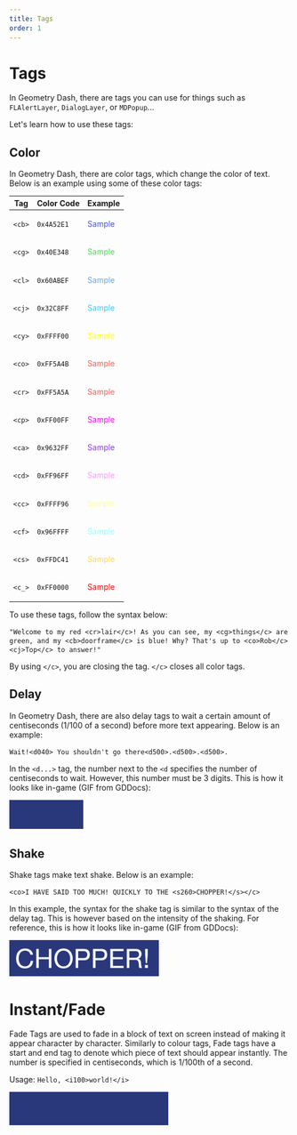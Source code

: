 ```yaml
---
title: Tags
order: 1
---
```


# Tags

In Geometry Dash, there are tags you can use for things such as `FLAlertLayer`, `DialogLayer`, or `MDPopup`...

Let's learn how to use these tags:

## Color

In Geometry Dash, there are color tags, which change the color of text. Below is an example using some of these color tags:

| **Tag** | **Color Code** | **Example**                           |
|---------|----------------|---------------------------------------|
| `<cb>`  | `0x4A52E1`     | <p style="color: #4A52E1;">Sample</p> |
| `<cg>`  | `0x40E348`     | <p style="color: #40E348;">Sample</p> |
| `<cl>`  | `0x60ABEF`     | <p style="color: #60ABEF;">Sample</p> |
| `<cj>`  | `0x32C8FF`     | <p style="color: #32C8FF;">Sample</p> |
| `<cy>`  | `0xFFFF00`     | <p style="color: #FFFF00;">Sample</p> |
| `<co>`  | `0xFF5A4B`     | <p style="color: #FF5A4B;">Sample</p> |
| `<cr>`  | `0xFF5A5A`     | <p style="color: #FF5A5A;">Sample</p> |
| `<cp>`  | `0xFF00FF`     | <p style="color: #FF00FF;">Sample</p> |
| `<ca>`  | `0x9632FF`     | <p style="color: #9632FF;">Sample</p> |
| `<cd>`  | `0xFF96FF`     | <p style="color: #FF96FF;">Sample</p> |
| `<cc>`  | `0xFFFF96`     | <p style="color: #FFFF96;">Sample</p> |
| `<cf>`  | `0x96FFFF`     | <p style="color: #96FFFF;">Sample</p> |
| `<cs>`  | `0xFFDC41`     | <p style="color: #FFDC41;">Sample</p> |
| `<c_>`  | `0xFF0000`     | <p style="color: #FF0000;">Sample</p> |

To use these tags, follow the syntax below:

```
"Welcome to my red <cr>lair</c>! As you can see, my <cg>things</c> are green, and my <cb>doorframe</c> is blue! Why? That's up to <co>Rob</c><cj>Top</c> to answer!"
```

By using `</c>`, you are closing the tag. `</c>` closes all color tags.

## Delay

In Geometry Dash, there are also delay tags to wait a certain amount of centiseconds (1/100 of a second) before more text appearing. Below is an example:

```
Wait!<d040> You shouldn't go there<d500>.<d500>.<d500>.
```

In the `<d...>` tag, the number next to the `<d` specifies the number of centiseconds to wait. However, this number must be 3 digits. This is how it looks like in-game (GIF from GDDocs):

![GIF showing delay tag](/assets/delay_tag.gif)

## Shake

Shake tags make text shake. Below is an example:

```
<co>I HAVE SAID TOO MUCH! QUICKLY TO THE <s260>CHOPPER!</s></c>
```

In this example, the syntax for the shake tag is similar to the syntax of the delay tag. This is however based on the intensity of the shaking. For reference, this is how it looks like in-game (GIF from GDDocs):

![GIF showing shake tag](/assets/shake_tag.gif)

# Instant/Fade

Fade Tags are used to fade in a block of text on screen instead of making it appear character by character. Similarly to colour tags, Fade tags have a start and end tag to denote which piece of text should appear instantly. The number is specified in centiseconds, which is 1/100th of a second.

Usage: `Hello, <i100>world!</i>`

![GIF showing fade tag](/assets/fadein_tag.gif)
